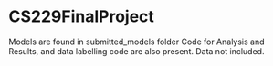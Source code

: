 # CS229FinalProject

Models are found in submitted_models folder
Code for Analysis and Results, and data labelling code are also present.
Data not included.
